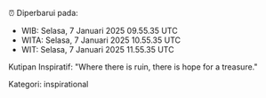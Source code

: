 ⏰ Diperbarui pada:
- WIB: Selasa, 7 Januari 2025 09.55.35 UTC
- WITA: Selasa, 7 Januari 2025 10.55.35 UTC
- WIT: Selasa, 7 Januari 2025 11.55.35 UTC

Kutipan Inspiratif:
"Where there is ruin, there is hope for a treasure."


Kategori: inspirational


